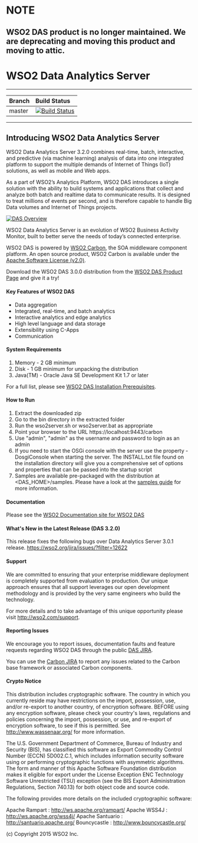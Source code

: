 <!--
  ~  Copyright (c) 2016, WSO2 Inc. (http://wso2.com) All Rights Reserved.
  ~
  ~  WSO2 Inc. licenses this file to you under the Apache License,
  ~  Version 2.0 (the "License"); you may not use this file except
  ~  in compliance with the License.
  ~  You may obtain a copy of the License at
  ~
  ~    http://www.apache.org/licenses/LICENSE-2.0
  ~
  ~  Unless required by applicable law or agreed to in writing,
  ~  software distributed under the License is distributed on an
  ~  "AS IS" BASIS, WITHOUT WARRANTIES OR CONDITIONS OF ANY
  ~  KIND, either express or implied.  See the License for the
  ~  specific language governing permissions and limitations
  ~  under the License.
  -->

# NOTE
## WSO2 DAS product is no longer maintained. We are deprecating and moving this product and moving to attic.

WSO2 Data Analytics Server
==========================

---

|  Branch | Build Status |
| :------------ |:-------------
| master      | [![Build Status](https://wso2.org/jenkins/job/products/job/product-das/badge/icon)](https://wso2.org/jenkins/job/products/job/product-das) |


---

## Introducing WSO2 Data Analytics Server ##

WSO2 Data Analytics Server 3.2.0 combines real-time, batch, interactive, and predictive (via machine learning) analysis of data into one integrated platform to support the multiple demands of Internet of Things (IoT) solutions, as well as mobile and Web apps.

As a part of WSO2’s Analytics Platform, WSO2 DAS introduces a single solution with the ability to build systems and applications that collect and analyze both batch and realtime data to communicate results. It is designed to treat millions of events per second, and is therefore capable to handle Big Data volumes and Internet of Things projects.


[![DAS Overview](http://b.content.wso2.com/sites/all/product-pages/images/das-overview.png)](http://wso2.com/products/data-analytics-server/#Capabilities)


WSO2 Data Analytics Server is an evolution of WSO2 Business Activity Monitor, built to better serve the needs of today’s connected enterprise.

WSO2 DAS is powered by [WSO2 Carbon](http://wso2.com/products/carbon/), the SOA middleware component platform. An open source product, WSO2 Carbon is available under the [Apache Software License (v2.0)](http://www.apache.org/licenses/LICENSE-2.0.html).

Download the WSO2 DAS 3.0.0 distribution from the [WSO2 DAS Product Page](http://wso2.com/products/data-analytics-server) and give it a try!


#### Key Features of WSO2 DAS ####


- Data aggregation
- Integrated, real-time, and batch analytics
- Interactive analytics and edge analytics
- High level language and data storage
- Extensibility using C-Apps
- Communication

#### System Requirements ####


1. Memory   - 2 GB minimum
2. Disk     - 1 GB minimum for unpacking the distribution
3. Java(TM) - Oracle Java SE Development Kit 1.7 or later

For a full list, please see [WSO2 DAS Installation Prerequisites](https://docs.wso2.com/display/DAS300/Installation+Prerequisites).


#### How to Run ####

1. Extract the downloaded zip
2. Go to the bin directory in the extracted folder
3. Run the wso2server.sh or wso2server.bat as appropriate
4. Point your browser to the URL https://localhost:9443/carbon
5. Use "admin", "admin" as the username and password to login as an admin
6. If you need to start the OSGi console with the server use the property -DosgiConsole when starting the server. The INSTALL.txt file found on the installation directory will give you a comprehensive set of options and properties that can be passed into the startup script
7. Samples are available pre-packaged with the distribution at \<DAS_HOME\>/samples. Please have a look at the [samples guide](https://docs.wso2.com/display/DAS300/Samples) for more information.


#### Documentation ####

Please see the [WSO2 Documentation site for WSO2 DAS](https://docs.wso2.com/display/DAS300/WSO2+Data+Analytics+Server+Documentation)


#### What's New in the Latest Release (DAS 3.2.0) ####

This release fixes the following bugs over Data Analytics Server 3.0.1 release.
https://wso2.org/jira/issues/?filter=12622

#### Support ####

We are committed to ensuring that your enterprise middleware deployment is completely supported from evaluation to production. Our unique approach ensures that all support leverages our open development methodology and is provided by the very same engineers who build the technology.

For more details and to take advantage of this unique opportunity please visit http://wso2.com/support.


#### Reporting Issues  ####

We encourage you to report issues, documentation faults and feature requests regarding WSO2 DAS through the public [DAS JIRA](https://wso2.org/jira/browse/DAS).

You can use the [Carbon JIRA](https://wso2.org/jira/browse/CARBON) to report any issues related to the Carbon base framework or associated Carbon components.


#### Crypto Notice ####

   This distribution includes cryptographic software.  The country in
   which you currently reside may have restrictions on the import,
   possession, use, and/or re-export to another country, of
   encryption software.  BEFORE using any encryption software, please
   check your country's laws, regulations and policies concerning the
   import, possession, or use, and re-export of encryption software, to
   see if this is permitted.  See <http://www.wassenaar.org/> for more
   information.

   The U.S. Government Department of Commerce, Bureau of Industry and
   Security (BIS), has classified this software as Export Commodity
   Control Number (ECCN) 5D002.C.1, which includes information security
   software using or performing cryptographic functions with asymmetric
   algorithms.  The form and manner of this Apache Software Foundation
   distribution makes it eligible for export under the License Exception
   ENC Technology Software Unrestricted (TSU) exception (see the BIS
   Export Administration Regulations, Section 740.13) for both object
   code and source code.

   The following provides more details on the included cryptographic
   software:

   Apache Rampart   : http://ws.apache.org/rampart/
   Apache WSS4J     : http://ws.apache.org/wss4j/
   Apache Santuario : http://santuario.apache.org/
   Bouncycastle     : http://www.bouncycastle.org/

(c) Copyright 2015 WSO2 Inc.
